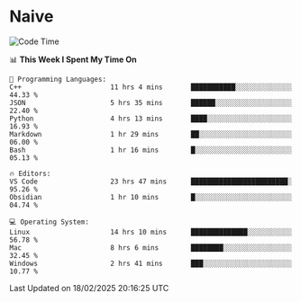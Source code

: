 # Naive
<!-- ## 日拱一卒，功不唐捐 -->
<!-- [![GitHub Streak](https://streak-stats.demolab.com/?user=XiaoXKKK)](https://git.io/streak-stats) -->
<!--START_SECTION:waka-->
![Code Time](http://img.shields.io/badge/Code%20Time-276%20hrs%2021%20mins-blue)

📊 **This Week I Spent My Time On** 

```text
💬 Programming Languages: 
C++                      11 hrs 4 mins       ███████████░░░░░░░░░░░░░░   44.33 % 
JSON                     5 hrs 35 mins       ██████░░░░░░░░░░░░░░░░░░░   22.40 % 
Python                   4 hrs 13 mins       ████░░░░░░░░░░░░░░░░░░░░░   16.93 % 
Markdown                 1 hr 29 mins        ██░░░░░░░░░░░░░░░░░░░░░░░   06.00 % 
Bash                     1 hr 16 mins        █░░░░░░░░░░░░░░░░░░░░░░░░   05.13 % 

🔥 Editors: 
VS Code                  23 hrs 47 mins      ████████████████████████░   95.26 % 
Obsidian                 1 hr 10 mins        █░░░░░░░░░░░░░░░░░░░░░░░░   04.74 % 

💻 Operating System: 
Linux                    14 hrs 10 mins      ██████████████░░░░░░░░░░░   56.78 % 
Mac                      8 hrs 6 mins        ████████░░░░░░░░░░░░░░░░░   32.45 % 
Windows                  2 hrs 41 mins       ███░░░░░░░░░░░░░░░░░░░░░░   10.77 % 
```


 Last Updated on 18/02/2025 20:16:25 UTC
<!--END_SECTION:waka-->
